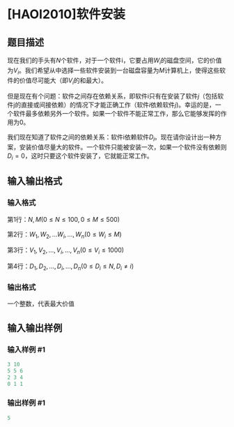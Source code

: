 # [HAOI2010]软件安装

## 题目描述

现在我们的手头有$N$个软件，对于一个软件i，它要占用$W_i$的磁盘空间，它的价值为$V_i$。我们希望从中选择一些软件安装到一台磁盘容量为$M$计算机上，使得这些软件的价值尽可能大（即$V_i$的和最大）。

但是现在有个问题：软件之间存在依赖关系，即软件i只有在安装了软件$j$（包括软件j的直接或间接依赖）的情况下才能正确工作（软件$i$依赖软件$j$)。幸运的是，一个软件最多依赖另外一个软件。如果一个软件不能正常工作，那么它能够发挥的作用为$0$。

我们现在知道了软件之间的依赖关系：软件i依赖软件$D_i$。现在请你设计出一种方案，安装价值尽量大的软件。一个软件只能被安装一次，如果一个软件没有依赖则$D_i=0$，这时只要这个软件安装了，它就能正常工作。

## 输入输出格式

### 输入格式

第1行：$N,M(0\leq N\leq 100, 0\leq M\leq 500)$

第2行：$W_1,W_2, ... W_i, ..., W_n (0\leq W_i\leq M)$

第3行：$V_1, V_2, ..., V_i, ..., V_n (0\leq V_i\leq 1000)$

第4行：$D_1, D_2, ..., D_i, ..., D_n (0\leq D_i\leq N, D_i≠i)$

### 输出格式

一个整数，代表最大价值

## 输入输出样例

### 输入样例 #1

```cpp
3 10
5 5 6
2 3 4
0 1 1
```


### 输出样例 #1

```cpp
5
```


